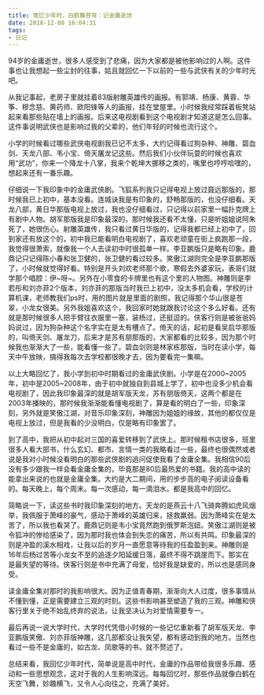 ```yaml
---
title: 常忆少年时，白鹤舞苍穹：记金庸逝世
date: 2018-12-08 16:04:31
tags:
- 日记
---
```


94岁的金庸逝世，很多人感受到了悲痛，因为大家都是被他影响过的人啊。这件事也让我想起一些尘封的往事，姑且就回忆一下以前的一些与武侠有关的少年时光吧。

从我记事起，老房子里就挂着83版射雕英雄传的画报。有郭靖、杨康、黄蓉、华筝、穆念慈、黄药师、欧阳锋等人的画报，挂在堂屋里。小时候我经常踩着板凳站起来看那些贴在墙上的画报。后来这电视剧看到这个电视剧才知道这是怎么回事。这件事说明武侠也是影响过我的父辈的，他们年轻的时候也流行这个。

小学的时候看过哪些武侠电视剧我已记不太多，大约记得看过狗杂种、神雕、碧血剑、天龙八部、韦小宝、倚天屠龙记这些。然后我们小伙伴玩耍的时候也喜欢用“武功”，你来一个降龙十八掌，我来个乾坤大挪移之类的，嘴里也哼哼哈嘿的，想起来还有一番乐趣。

仔细说一下我印象中的金庸武侠剧。飞狐系列我只记得电视上放过聂远那版的，那时候我已上初中，基本没看。连城诀我是有印象的，舒畅那版的，也没仔细看。天龙八部，黄日华那版电视上放过，我也没仔细看过，只记得以前家里一幅扑克牌上有剧中人物。胡军那版我是印象最深的，那时候我还看不太懂，只是听姐姐说阿朱死了，她很伤心。射雕英雄传，我只看过黄日华版的，记得我都已经上初中了，回到家还有放这个的，初中我已能看明白电视剧了，喜欢老顽童在街上疯跑那一段，我觉得很萧索，就像我一个人去读初中时很孤单一样。李亚鹏版只是略有印象。鹿鼎记只记得陈小春和张卫健的，张卫健的看过较多。笑傲江湖则完全是李亚鹏那版了，小时候就觉得好看。特别是开头刘欢老师那个歌，寒假去外婆家玩，表哥们就学那个唱腔：伊~呀~。另外在小零食的卡牌里也有这个里的人物图。神雕则是李若彤和刘亦菲2个版本，刘亦菲的那版当时我已上初中，没太多机会看，学校的计算机课，老师教我们ps时，用的图片就是里面的剧照，我记得那个华山很是苍翠，小龙女很美。另外我姐喜欢这个，我回家时她就跟我讨论这个多么好看。还有就是那时候很多人把手臂往衣服里一塞，装杨过，还挺逗的。侠客行则是被爸爸妈妈说过，因为狗杂种这个名字实在是太有槽点了。倚天的话，起初是看吴启华那版的，叫倚天剑、屠龙刀，后来才是苏有朋那版的，大家都看的比较多，因为那个时候我也渐渐大了一些，能看懂一些了。碧血剑则是林家栋那版，当时在读小学，每天中午放映，搞得我每次去学校都很晚才去，因为要看完一集嘛。

以上大略回忆了，我小学到初中时期看过的金庸武侠剧。小学是在2000~2005年，初中是2005~2008年，由于初中就独自到县城上学了，初中也没多少机会看电视剧了，因此我印象最深的就是胡军版天龙，苏有朋版倚天，这两个都是在2003年播映的，那时候我渐渐能看懂电视剧了，算是看的明白了一些，印象深刻，另外就是笑傲江湖，对音乐印象深刻，神雕因为姐姐的缘故，其他的都仅仅是电视上放过，但是我看的少没明白，仅是略有印象罢了。

到了高中，我把从初中起对三国的喜爱转移到了武侠上。那时候租书店很多，班里很多人看大部书，什么玄幻、都市、言情一类的我略看过一些，最终也很偶然或者说是我对小时候没看明白的那些武侠剧的追问促使我看了金庸全集。我相信90后没有多少跟我一样会看金庸全集的，毕竟那是80后最热爱的书籍。我的高中读的能拿出来说的也就是金庸全集。大约是大二期间，用的步步高的电子阅读设备看的。每天晚上，每个周末。每一次感动，每一滴泪水。都是我高中的回忆。

简略说一下，读这些书时我印象深刻的地方。天龙的是燕云十八飞骑奔腾如虎风烟举，我佩服于萧峰的豪气，感动于萧峰的英雄归来，拯救羸弱。因为萧峰实在是太苦了，所以我也看哭了。鹿鼎记则是韦小宝竟然跑到俄罗斯泡妞。笑傲江湖则是被令狐冲的惨给感染了，因为那时我也体会到失恋的痛苦，所以有共鸣。印象最深的则是冲盈的溪水相戏，让我以后的岁月一直愿意等待我的任盈盈到来。神雕则是16年后杨过苦等小龙女不至的追逐夕阳延缓日落，最终不得不跳崖而下。那实在是最失望的等待。侠客行则是书中充满了母爱，恰好我是缺爱的，所以也是感同身受。

读金庸全集对那时的我影响很大。因为正值青春期，渐渐向大人过度，很多事情从不懂到懂，正是需要建立三观的时刻。这些书影响甚至塑造了我的三观。神雕和侠客行里关于绝不始乱终弃的说法，让我坚决认为对爱情需要专一。

最后再说一说大学时代，大学时代凭借小时候的一些记忆重新看了胡军版天龙、李亚鹏版笑傲、刘亦菲版神雕，这几部都没让我失望，都有感动到我的地方。当然也看过一些不是金庸的，如古龙、凤歌等的书，就不赘述了。

总结来看，我回忆少年时代，简单说是高中时代，金庸的作品带给我很多乐趣、感动和一些思想观念，这对于我的人生影响深远。每每回忆时，那些作品就像白鹤在天空飞舞，妙趣横飞，又令人心向往之，充满了美好。
